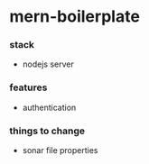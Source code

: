 # mern-boilerplate

### stack
- nodejs server

### features

- authentication


### things to change

- sonar file properties
